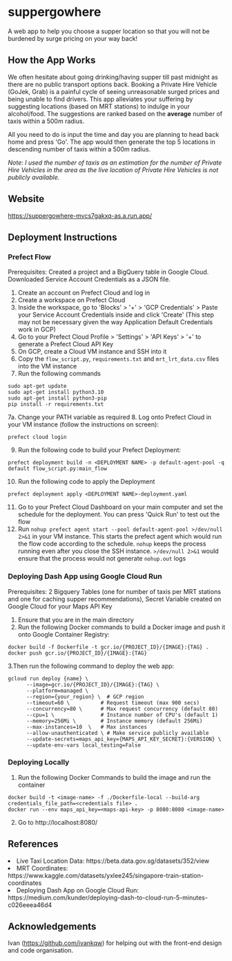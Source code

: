 # suppergowhere
A web app to help you choose a supper location so that you will not be burdened by surge pricing on your way back!

## How the App Works
We often hesitate about going drinking/having supper till past midnight as there are no public transport options back. Booking a Private Hire Vehicle (GoJek, Grab) is a painful cycle of seeing unreasonable surged prices and being unable to find drivers. This app alleviates your suffering by suggesting locations (based on MRT stations) to indulge in your alcohol/food. The suggestions are ranked based on the **average** number of taxis within a 500m radius. 

All you need to do is input the time and day you are planning to head back home and press 'Go'. The app would then generate the top 5 locations in descending number of taxis within a 500m radius.

*Note: I used the number of taxis as an estimation for the number of Private Hire Vehicles in the area as the live location of Private Hire Vehicles is not publicly available.*

## Website
https://suppergowhere-mvcs7gakxq-as.a.run.app/

## Deployment Instructions
### Prefect Flow
Prerequisites: Created a project and a BigQuery table in Google Cloud. Downloaded Service Account Credentials as a JSON file.
1. Create an account on Prefect Cloud and log in
2. Create a workspace on Prefect Cloud
3. Inside the workspace, go to 'Blocks' > '+' > 'GCP Credentials' > Paste your Service Account Credentials inside and click 'Create' (This step may not be necessary given the way Application Default Credentials work in GCP)
4. Go to your Prefect Cloud Profile > 'Settings' > 'API Keys' > '+' to generate a Prefect Cloud API Key
5. On GCP, create a Cloud VM instance and SSH into it
6. Copy the `flow_script.py`, `requirements.txt` and `mrt_lrt_data.csv` files into the VM instance
7. Run the following commands
```
sudo apt-get update
sudo apt-get install python3.10
sudo apt-get install python3-pip
pip install -r requirements.txt
```
7a. Change your PATH variable as required
8. Log onto Prefect Cloud in your VM instance (follow the instructions on screen):
```
prefect cloud login
```
9. Run the following code to build your Prefect Deployment:
```
prefect deployment build -n <DEPLOYMENT NAME> -p default-agent-pool -q default flow_script.py:main_flow
```
10. Run the following code to apply the Deployment
```
prefect deployment apply <DEPLOYMENT NAME>-deployment.yaml
```
11. Go to your Prefect Cloud Dashboard on your main computer and set the schedule for the deployment. You can press 'Quick Run' to test out the flow
12. Run ```nohup prefect agent start --pool default-agent-pool >/dev/null 2>&1``` in your VM instance. This starts the prefect agent which would run the flow code according to the schedule. `nohup` keeps the process running even after you close the SSH instance. `>/dev/null 2>&1` would ensure that the process would not generate `nohup.out` logs


### Deploying Dash App using Google Cloud Run
Prerequisites: 2 Bigquery Tables (one for number of taxis per MRT stations and one for caching supper recommendations), Secret Variable created on Google Cloud for your Maps API Key
1. Ensure that you are in the main directory
2. Run the following Docker commands to build a Docker image and push it onto Google Container Registry: 
```
docker build -f Dockerfile -t gcr.io/{PROJECT_ID}/{IMAGE}:{TAG} .
docker push gcr.io/{PROJECT_ID}/{IMAGE}:{TAG}
```
3.Then run the following command to deploy the web app:
```
gcloud run deploy {name} \
      --image=gcr.io/{PROJECT_ID}/{IMAGE}:{TAG} \
      --platform=managed \
      --region={your_region} \  # GCP region
      --timeout=60 \          # Request timeout (max 900 secs)
      --concurrency=80 \      # Max request concurrency (default 80)
      --cpu=1 \               # Instance number of CPU's (default 1)
      --memory=256Mi \        # Instance memory (default 256Mi)
      --max-instances=10  \   # Max instances
      --allow-unauthenticated \ # Make service publicly available
      --update-secrets=maps_api_key={MAPS_API_KEY_SECRET}:{VERSION} \
      --update-env-vars local_testing=False
```

### Deploying Locally
1. Run the following Docker Commands to build the image and run the container
```
docker build -t <image-name> -f ./Dockerfile-local --build-arg credentials_file_path=<credentials file> .
docker run --env maps_api_key=<maps-api-key> -p 8080:8080 <image-name>
```
2. Go to http://localhost:8080/


## References
<li> Live Taxi Location Data: https://beta.data.gov.sg/datasets/352/view
<li> MRT Coordinates: https://www.kaggle.com/datasets/yxlee245/singapore-train-station-coordinates
<li> Deploying Dash App on Google Cloud Run: https://medium.com/kunder/deploying-dash-to-cloud-run-5-minutes-c026eeea46d4

## Acknowledgements
Ivan (https://github.com/ivankqw) for helping out with the front-end design and code organisation.


